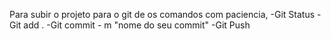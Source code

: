 Para subir o projeto para o git de os comandos com paciencia,
     -Git Status
     -Git add .
     -Git commit - m "nome do seu commit"
     -Git Push
